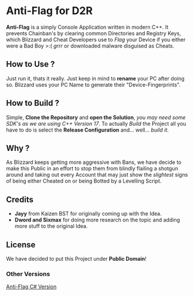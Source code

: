 # Anti-Flag for D2R

**Anti-Flag** is a simply Console Application written in modern C++. It prevents Chainban's by clearing common Directories and Registry Keys, which Blizzard and Cheat Developers use to *Flag* your Device if you either were a Bad Boy >:( *grrr* or downloaded malware disguised as Cheats.

## How to Use ?

Just run it, thats it really. Just keep in mind to **rename** your PC after doing so. Blizzard uses your PC Name to generate their "Device-Fingerprints". 

## How to Build ?

Simple, **Clone the Repository** and **open the Solution**, *you may need some SDK's as we are using C++ Version 17*.
To actually *Build* the Project all you have to do is select the **Release Configuration** and... well... *build it*.

## Why ?

As Blizzard keeps getting more aggressive with Bans, we have decide to make this Public in an effort to stop them from blindly flailing a shotgun around and taking out every Account that may just show the *slightest* signs of being either Cheated on or being Botted by a Levelling Script. 

## Credits

- **Jayy** from Kaizen BST for originally coming up with the Idea. 
- **Dword and Sixmax** for doing more research on the topic and adding more stuff to the original Idea.

## License

We have decided to put this Project under **Public Domain**!

### Other Versions
[Anti-Flag C# Version](https://github.com/AVISIX/Anti-Flag)

